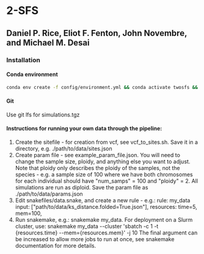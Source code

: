 # 2-SFS

## Daniel P. Rice, Eliot F. Fenton, John Novembre, and Michael M. Desai

### Installation

#### Conda environment

```bash
conda env create -f config/environment.yml && conda activate twosfs && python -m pip install -e .
```

#### Git

Use git lfs for simulations.tgz

#### Instructions for running your own data through the pipeline:
1. Create the sitefile - for creation from vcf, see vcf_to_sites.sh. Save it in a directory, e.g.
   ./path/to/data/sites.json
2. Create param file - see example_param_file.json. You will need to change the sample size,
   ploidy, and anything else you want to adjust. Note that ploidy only describes the ploidy of 
   the samples, not the species - e.g. a sample size of 100 where we have both chromosomes for
   each individual should have "num_samps" = 100 and "ploidy" = 2. All simulations are run as
   diploid. Save the param file as ./path/to/data/params.json
3. Edit snakefiles/data.snake, and create a new rule - e.g.:
      rule: my_data
          input:
              ["path/to/data/ks_distance.folded=True.json"],
          resources:
              time=5,
              mem=100,
4. Run snakemake, e.g.: snakemake my_data. For deployment on a Slurm cluster, use:
   snakemake my_data --cluster 'sbatch -c 1 -t {resources.time} --mem={resources.mem}' -j 10
   The final argument can be increased to allow more jobs to run at once, see snakemake
   documentation for more details.

